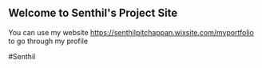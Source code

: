 ## Welcome to Senthil's Project Site

You can use my website https://senthilpitchappan.wixsite.com/myportfolio to go through my profile

#Senthil


